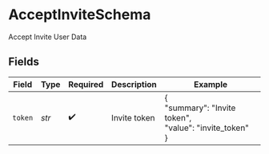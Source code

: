 # AcceptInviteSchema

Accept Invite User Data


## Fields

| Field                                                  | Type                                                   | Required                                               | Description                                            | Example                                                |
| ------------------------------------------------------ | ------------------------------------------------------ | ------------------------------------------------------ | ------------------------------------------------------ | ------------------------------------------------------ |
| `token`                                                | *str*                                                  | :heavy_check_mark:                                     | Invite token                                           | {<br/>"summary": "Invite token",<br/>"value": "invite_token"<br/>} |